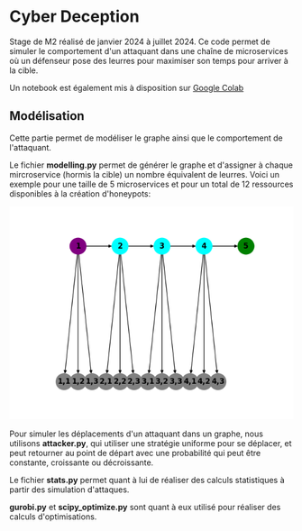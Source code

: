 # Cyber Deception

Stage de M2 réalisé de janvier 2024 à juillet 2024. Ce code permet de simuler le comportement d'un attaquant dans une chaîne de microservices où un défenseur pose des leurres pour maximiser son temps pour arriver à la cible. 

Un notebook est également mis à disposition sur [Google Colab](https://colab.research.google.com/drive/1-yEJ9yJk8F60MYMPic5rrAisjuEh0sWT?usp=sharing)

## Modélisation

Cette partie permet de modéliser le graphe ainsi que le comportement de l'attaquant. 

Le fichier **modelling.py** permet de générer le graphe et d'assigner à chaque mircroservice (hormis la cible) un nombre équivalent de leurres. Voici un exemple pour une taille de 5 microservices et pour un total de 12 ressources disponibles à la création d'honeypots:

![uniform defense](images/plot_M5_K12.png)

Pour simuler les déplacements d'un attaquant dans un graphe, nous utilisons **attacker.py**, qui utiliser une stratégie uniforme pour se déplacer, et peut retourner au point de départ avec une probabilité qui peut être constante, croissante ou décroissante.

Le fichier **stats.py** permet quant à lui de réaliser des calculs statistiques à partir des simulation d'attaques.

**gurobi.py** et **scipy_optimize.py** sont quant à eux utilisé pour réaliser des calculs d'optimisations.

